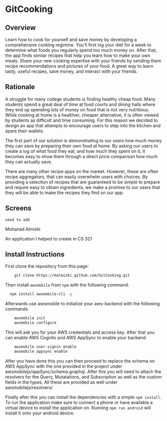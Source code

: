 # GitCooking
## Overview

Learn how to cook for yourself and save money by developing a comprehensive cooking regimine. You'll first log your diet for a week to determine what foods you regularly spend too much money on. After that, the app finds similar recipes that help you learn how to make your own meals. Share your new cooking expertise with your friends by sending them recipe recommendations and pictures of your food. A great way to learn tasty, useful recipes, save money, and interact with your friends.

## Rationale

A struggle for many college students is finding healthy cheap food. Many students spend a great deal of time at food courts and dining halls where they end up spending lots of money on food that is not very nutritious. While cooking at home is a healthier, cheaper alternative, it is often viewed by students as difficult and time consuming. For this reason we decided to design an app that attempts to encourage users to step into the kitchen and spare their wallets. 

The first part of our solution is demonstrating to our users how much money they can save by preparing their own food at home. By asking our users to create a log of what food they eat, and how much they spent on it, it becomes easy to show them through a direct price comparison how much they can actually save. 

There are many other recipe apps on the market. However, these are often recipe aggregators, that can easily overwhelm users with choices. By providing a selection of recipes that are guaranteed to be simple to prepare and require easy to obtain ingredients, we make a promise to our users that they will be able to make the recipes they find on our app. 

## Screens

```
need to add
```

Mohanad Almiski

An application I helped to create in CS 321

## Install Instructions
First clone the repository from this page:
```bash 
    git clone https://malmiski.github.com/GitCooking.git
```
Then install ```awsmobile``` from ```npm``` with the following command:
```bash
  npm install awsmobile-cli -g
```
Afterwards use awsmobile to initialize your aws-backend with the following commands
```bash
    awsmobile init
    awsmobile configure
```
This will ask you for your AWS credentials and access key. After that you can enable AWS Cognito and AWS AppSync to enable your backend:
```bash
    awsmobile user-signin enable
    awsmobile appsync enable
```
After you have done this you can then proceed to replace the schema on AWS AppSync with the one provided in the project under awsmobilejs/appSync/schema.graphql.
After this you will need to attach the resolvers for the Query, Mutatations, and Subscription as well as the custom fields in the types. All these are provided as well under awsmobilejs/resolvers/

Finally after this you can install the dependencies with a simple ```npm install```. To run the application make sure to connect a phone or have available a virtual device to install the application on. Running ```npm run android``` will install it onto your android device.
